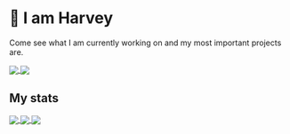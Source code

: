 # 👋 I am Harvey

Come see what I am currently working on and my most important projects are.

<a href="https://github.com/Gerald12344/.HarveyLanguage">
  <!-- Change the `github-readme-stats.anuraghazra1.vercel.app` to `github-readme-stats.vercel.app`  -->
  <img align="center" src="https://github-readme-stats-anuraghazra1.vercel.app/api/pin/?username=Gerald12344&repo=.Harvey&theme=dark" />
</a>
<a href="https://github.com/Gerald12344/GCSE_Machine_Learning_Neural_Network">
  <!-- Change the `github-readme-stats.anuraghazra1.vercel.app` to `github-readme-stats.vercel.app`  -->
  <img align="center" src="https://github-readme-stats-anuraghazra1.vercel.app/api/pin/?username=Gerald12344&repo=GCSE_Machine_Learning_Neural_Network&theme=dark" />
</a>

## My stats

<a href="https://github.com/Gerald12344">
  <img align="center" src="https://github-readme-stats.vercel.app/api?username=Gerald12344&show_icons=true&theme=dark&count_private=true"></img>
  <a href="https://github.com/Gerald12344/" />
</a>
<a href="https://github.com/Gerald12344">
  <!-- Change the `github-readme-stats.anuraghazra1.vercel.app` to `github-readme-stats.vercel.app`  -->
  <img align="center" src="https://github-readme-stats.vercel.app/api/top-langs/?username=Gerald12344&hide=python&langs_count=12a&layout=compact&theme=dark" />
</a>

<a href="https://github.com/Gerald12344">
  <!-- Change the `github-readme-stats.anuraghazra1.vercel.app` to `github-readme-stats.vercel.app`  -->
  <img align="center" src="https://github-readme-stats.vercel.app/api/wakatime?username=Gerald12344&theme=dark&layout=compact" />
</a>    
